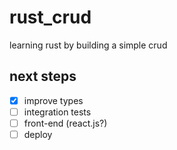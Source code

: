 # rust_crud

learning rust by building a simple crud

## next steps

- [x] improve types
- [ ] integration tests
- [ ] front-end (react.js?)
- [ ] deploy
